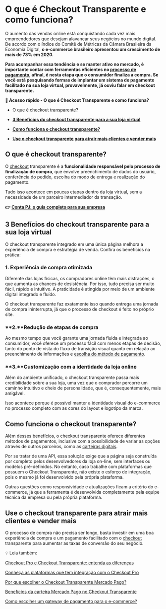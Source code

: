 # O que é Checkout Transparente e como funciona?

O aumento das vendas online está conquistando cada vez mais empreendedores que desejam alavancar seus negócios no mundo digital. De acordo com o índice do Comitê de Métricas da Câmara Brasileira da Economia Digital, **o e-commerce brasileiro apresentou um crescimento de mais de 73% em 2020.**

****Para acompanhar essa tendência e se manter ativo no mercado, é importante contar com ferramentas eficientes no [processo de pagamento](https://meubolso.mercadopago.com.br/tendencias-em-formas-de-pagamentos-online), afinal, é nesta etapa que o consumidor finaliza a compra. Se você está pesquisando formas de implantar um sistema de pagamento facilitado na sua loja virtual, provavelmente, já ouviu falar em** checkout transparente.**

**💙 Acesso rápido - O que é Checkout Transparente e como funciona?**

- [O que é checkout transparente?](#um)

- **[3 Benefícios do checkout transparente para a sua loja virtual](#dois)**

- **[Como funciona o checkout transparente?](#seis)**

- **[Use o checkout transparente para atrair mais clientes e vender mais](#sete)**

[](#)
## O que é checkout transparente?

O [checkout](https://meubolso.mercadopago.com.br/guia-checkout-para-loja-ecommerce) transparente é a **funcionalidade responsável pelo processo de finalização de compra**, que envolve preenchimento de dados do usuário, conferência do pedido, escolha do modo de entrega e realização do pagamento.

Tudo isso acontece em poucas etapas dentro da loja virtual, sem a necessidade de um parceiro intermediador da transação.

**👉 [Conta PJ: o guia completo para sua empresa](https://meubolso.mercadopago.com.br/guia-completo-para-conta-pj)**

[](#)
## 3 Benefícios do checkout transparente para a sua loja virtual

O checkout transparente integrado em uma única página melhora a experiência de compra e estratégia de venda. Confira os benefícios na prática:

### **1. Experiência de compra otimizada**

Diferente das lojas físicas, os compradores online têm mais distrações, o que aumenta as chances de desistência. Por isso, tudo precisa ser muito fácil, rápido e intuitivo. A praticidade é atingida por meio de um ambiente digital integrado e fluído.

O checkout transparente faz exatamente isso quando entrega uma jornada de compra ininterrupta, já que o processo de checkout é feito no próprio site.

### **2.****Redução de etapas de compra**

Ao mesmo tempo que você garante uma jornada fluida e integrada ao consumidor, você oferece um processo fácil com menos etapas de decisão, tanto do ponto de vista do fluxo de transição visual quanto em relação ao preenchimento de informações e [escolha do método de pagamento](https://empreendedores.mercadopago.com.br/5-melhores-maneiras-de-receber-pagamentos-on-line).

### **3.****Customização com a identidade da loja online**

Além do ambiente unificado, o checkout transparente passa mais credibilidade sobre a sua loja, uma vez que o comprador percorre um caminho intuitivo e cheio de personalidade, que é, consequentemente, mais amigável.

Isso acontece porque é possível manter a identidade visual do e-commerce no processo completo com as cores do layout e logotipo da marca.

[](#)
## Como funciona o checkout transparente?

Além desses benefícios, o checkout transparente oferece diferentes métodos de pagamentos, inclusive com a possibilidade de variar as opções através de outros parceiros, como as [carteiras digitais](https://meubolso.mercadopago.com.br/beneficios-de-adicionar-a-carteira-mercado-pago-no-checkout-transparente).

Por se tratar de uma API, essa solução exige que a página seja construída por completo pelos desenvolvedores da loja on-line, sem interfaces ou modelos pré-definidos. No entanto, caso trabalhe com plataformas que possuem o Checkout Transparente, não existe o esforço de integração, pois o mesmo já foi desenvolvido pela própria plataforma.

Outras questões como responsividade e atualizações ficam a critério do e-commerce, já que a ferramenta é desenvolvida completamente pela equipe técnica da empresa ou pela própria plataforma.

[](#)
## Use o checkout transparente para atrair mais clientes e vender mais

O processo de compra não precisa ser longo, basta investir em uma boa experiência de compra e um pagamento facilitado com o [checkout](https://meubolso.mercadopago.com.br/tudo-o-que-voce-precisa-saber-sobre-a-conta-mercado-pago) transparente para aumentar as taxas de conversão do seu negócio.

💡 Leia também:

[Checkout Pro e Checkout Transparente: entenda as diferenças](https://meubolso.mercadopago.com.br/checkout-mercado-pago-e-checkout-transparente-entenda-as-diferencas)

[Conheça as plataformas que tem integração com o Checkout Pro](https://meubolso.mercadopago.com.br/conheca-as-plataformas-que-tem-integracao-com-o-checkout-pro)

[Por que escolher o Checkout Transparente Mercado Pago?](https://meubolso.mercadopago.com.br/checkout-transparente-mercado-pago)

[Benefícios da carteira Mercado Pago no Checkout Transparente](https://meubolso.mercadopago.com.br/beneficios-de-adicionar-a-carteira-mercado-pago-no-checkout-transparente)

[Como escolher um gateway de pagamento para o e-commerce?](https://meubolso.mercadopago.com.br/gateway-de-pagamento)